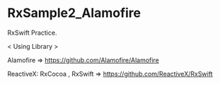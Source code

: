 # RxSample2_Alamofire

RxSwift Practice.

< Using Library >

Alamofire => https://github.com/Alamofire/Alamofire

ReactiveX: RxCocoa , RxSwift => https://github.com/ReactiveX/RxSwift


